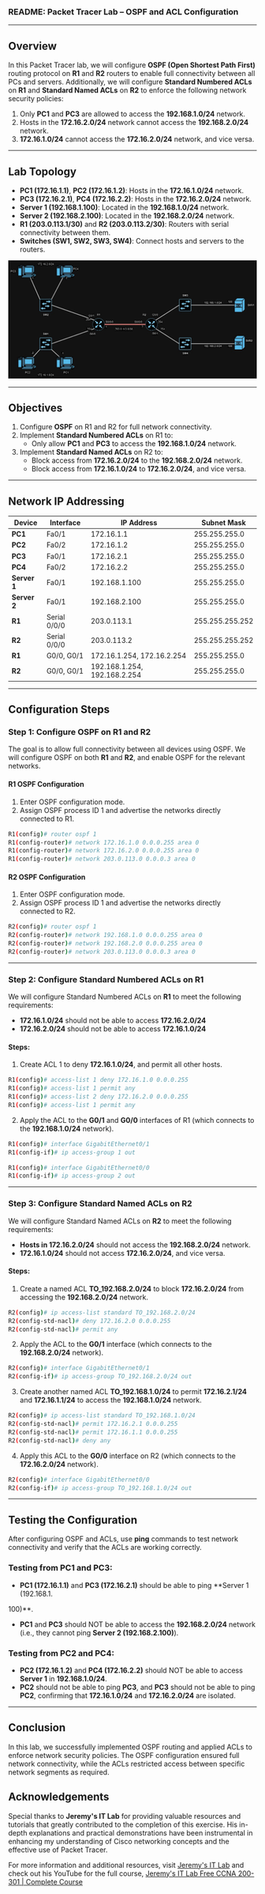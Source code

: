 ### README: Packet Tracer Lab – OSPF and ACL Configuration

---

## Overview

In this Packet Tracer lab, we will configure **OSPF (Open Shortest Path First)** routing protocol on **R1** and **R2** routers to enable full connectivity between all PCs and servers. Additionally, we will configure **Standard Numbered ACLs** on **R1** and **Standard Named ACLs** on **R2** to enforce the following network security policies:

1. Only **PC1** and **PC3** are allowed to access the **192.168.1.0/24** network.
2. Hosts in the **172.16.2.0/24** network cannot access the **192.168.2.0/24** network.
3. **172.16.1.0/24** cannot access the **172.16.2.0/24** network, and vice versa.

---

## Lab Topology

- **PC1 (172.16.1.1)**, **PC2 (172.16.1.2)**: Hosts in the **172.16.1.0/24** network.
- **PC3 (172.16.2.1)**, **PC4 (172.16.2.2)**: Hosts in the **172.16.2.0/24** network.
- **Server 1 (192.168.1.100)**: Located in the **192.168.1.0/24** network.
- **Server 2 (192.168.2.100)**: Located in the **192.168.2.0/24** network.
- **R1 (203.0.113.1/30)** and **R2 (203.0.113.2/30)**: Routers with serial connectivity between them.
- **Switches (SW1, SW2, SW3, SW4)**: Connect hosts and servers to the routers.

<img src= "https://github.com/ro-drick/Configuring-Standard-ACLs/blob/main/standard-acls.jpg">

---

## Objectives

1. Configure **OSPF** on R1 and R2 for full network connectivity.
2. Implement **Standard Numbered ACLs** on R1 to:
   - Only allow **PC1** and **PC3** to access the **192.168.1.0/24** network.
3. Implement **Standard Named ACLs** on R2 to:
   - Block access from **172.16.2.0/24** to the **192.168.2.0/24** network.
   - Block access from **172.16.1.0/24** to **172.16.2.0/24**, and vice versa.

---

## Network IP Addressing

| Device         | Interface      | IP Address       | Subnet Mask       |
|----------------|----------------|------------------|-------------------|
| **PC1**        | Fa0/1           | 172.16.1.1       | 255.255.255.0     |
| **PC2**        | Fa0/2            | 172.16.1.2       | 255.255.255.0     |
| **PC3**        | Fa0/1            | 172.16.2.1       | 255.255.255.0     |
| **PC4**        | Fa0/2            | 172.16.2.2       | 255.255.255.0     |
| **Server 1**   | Fa0/1            | 192.168.1.100    | 255.255.255.0     |
| **Server 2**   | Fa0/1            | 192.168.2.100    | 255.255.255.0     |
| **R1**         | Serial 0/0/0   | 203.0.113.1      | 255.255.255.252   |
| **R2**         | Serial 0/0/0   | 203.0.113.2      | 255.255.255.252   |
| **R1**         | G0/0, G0/1     | 172.16.1.254, 172.16.2.254 | 255.255.255.0 |
| **R2**         | G0/0, G0/1     | 192.168.1.254, 192.168.2.254 | 255.255.255.0 |

---

## Configuration Steps

### Step 1: Configure OSPF on R1 and R2

The goal is to allow full connectivity between all devices using OSPF. We will configure OSPF on both **R1** and **R2**, and enable OSPF for the relevant networks.

#### R1 OSPF Configuration

1. Enter OSPF configuration mode.
2. Assign OSPF process ID 1 and advertise the networks directly connected to R1.

```bash
R1(config)# router ospf 1
R1(config-router)# network 172.16.1.0 0.0.0.255 area 0
R1(config-router)# network 172.16.2.0 0.0.0.255 area 0
R1(config-router)# network 203.0.113.0 0.0.0.3 area 0
```

#### R2 OSPF Configuration

1. Enter OSPF configuration mode.
2. Assign OSPF process ID 1 and advertise the networks directly connected to R2.

```bash
R2(config)# router ospf 1
R2(config-router)# network 192.168.1.0 0.0.0.255 area 0
R2(config-router)# network 192.168.2.0 0.0.0.255 area 0
R2(config-router)# network 203.0.113.0 0.0.0.3 area 0
```

---

### Step 2: Configure Standard Numbered ACLs on R1

We will configure Standard Numbered ACLs on **R1** to meet the following requirements:
- **172.16.1.0/24** should not be able to access **172.16.2.0/24**
- **172.16.2.0/24** should not be able to access **172.16.1.0/24**

#### Steps:

1. Create ACL 1 to deny **172.16.1.0/24**, and permit all other hosts.
   
```bash
R1(config)# access-list 1 deny 172.16.1.0 0.0.0.255
R1(config)# access-list 1 permit any
R1(config)# access-list 2 deny 172.16.2.0 0.0.0.255
R1(config)# access-list 1 permit any
```

2. Apply the ACL to the **G0/1** and **G0/0** interfaces of R1 (which connects to the **192.168.1.0/24** network).

```bash
R1(config)# interface GigabitEthernet0/1
R1(config-if)# ip access-group 1 out
```

```bash
R1(config)# interface GigabitEthernet0/0
R1(config-if)# ip access-group 2 out
```

---

### Step 3: Configure Standard Named ACLs on R2

We will configure Standard Named ACLs on **R2** to meet the following requirements:
- **Hosts in 172.16.2.0/24** should not access the **192.168.2.0/24** network.
- **172.16.1.0/24** should not access **172.16.2.0/24**, and vice versa.

#### Steps:

1. Create a named ACL **TO_192.168.2.0/24** to block **172.16.2.0/24** from accessing the **192.168.2.0/24** network.

```bash
R2(config)# ip access-list standard TO_192.168.2.0/24
R2(config-std-nacl)# deny 172.16.2.0 0.0.0.255
R2(config-std-nacl)# permit any
```

2. Apply the ACL to the **G0/1** interface (which connects to the **192.168.2.0/24** network).

```bash
R2(config)# interface GigabitEthernet0/1
R2(config-if)# ip access-group TO_192.168.2.0/24 out
```

3. Create another named ACL **TO_192.168.1.0/24** to permit **172.16.2.1/24** and **172.16.1.1/24** to access the **192.168.1.0/24** network.

```bash
R2(config)# ip access-list standard TO_192.168.1.0/24
R2(config-std-nacl)# permit 172.16.2.1 0.0.0.255
R2(config-std-nacl)# permit 172.16.1.1 0.0.0.255
R2(config-std-nacl)# deny any
```

4. Apply this ACL to the **G0/0** interface on R2 (which connects to the **172.16.2.0/24** network).

```bash
R2(config)# interface GigabitEthernet0/0
R2(config-if)# ip access-group TO_192.168.1.0/24 out
```

---

## Testing the Configuration

After configuring OSPF and ACLs, use **ping** commands to test network connectivity and verify that the ACLs are working correctly.

### Testing from PC1 and PC3:
- **PC1 (172.16.1.1)** and **PC3 (172.16.2.1)** should be able to ping **Server 1 (192.168.1.

100)**.
- **PC1** and **PC3** should NOT be able to access the **192.168.2.0/24** network (i.e., they cannot ping **Server 2 (192.168.2.100)**).

### Testing from PC2 and PC4:
- **PC2 (172.16.1.2)** and **PC4 (172.16.2.2)** should NOT be able to access **Server 1** in **192.168.1.0/24**.
- **PC2** should not be able to ping **PC3**, and **PC3** should not be able to ping **PC2**, confirming that **172.16.1.0/24** and **172.16.2.0/24** are isolated.

---

## Conclusion

In this lab, we successfully implemented OSPF routing and applied ACLs to enforce network security policies. The OSPF configuration ensured full network connectivity, while the ACLs restricted access between specific network segments as required.


## Acknowledgements


Special thanks to **Jeremy's IT Lab** for providing valuable resources and tutorials that greatly contributed to the completion of this exercise. His in-depth explanations and practical demonstrations have been instrumental in enhancing my understanding of Cisco networking concepts and the effective use of Packet Tracer.

For more information and additional resources, visit [Jeremy's IT Lab](https://jeremysitlab.com/) and check out his YouTube for the full course, [Jeremy's IT Lab Free CCNA 200-301 | Complete Course](https://www.youtube.com/playlist?list=PLxbwE86jKRgMpuZuLBivzlM8s2Dk5lXBQ)
